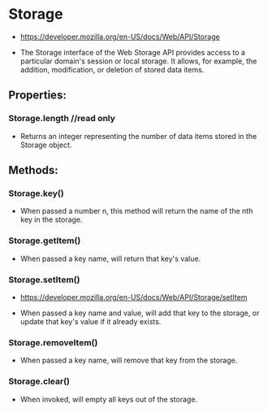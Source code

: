 # Storage
- https://developer.mozilla.org/en-US/docs/Web/API/Storage

- The Storage interface of the Web Storage API provides access to a particular domain's session or local storage. It allows, for example, the addition, modification, or deletion of stored data items.

## Properties:
### Storage.length  //read only
- Returns an integer representing the number of data items stored in the Storage object.

## Methods:
### Storage.key()
- When passed a number n, this method will return the name of the nth key in the storage.

### Storage.getItem()
- When passed a key name, will return that key's value.

### Storage.setItem()
- https://developer.mozilla.org/en-US/docs/Web/API/Storage/setItem

- When passed a key name and value, will add that key to the storage, or update that key's value if it already exists.

### Storage.removeItem()
- When passed a key name, will remove that key from the storage.

### Storage.clear()
- When invoked, will empty all keys out of the storage.
